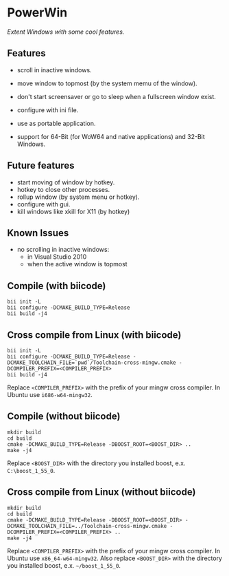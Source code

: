 PowerWin
========

*Extent Windows with some cool features.*

Features
--------

* scroll in inactive windows.
* move window to topmost (by the system memu of the window).
* don't start screensaver or go to sleep when a fullscreen window exist.

* configure with ini file.
* use as portable application.
* support for 64-Bit (for WoW64 and native applications) and 32-Bit Windows.

Future features
---------------

* start moving of window by hotkey.
* hotkey to close other processes.
* rollup window (by system menu or hotkey).
* configure with gui.
* kill windows like xkill for X11 (by hotkey)

Known Issues
------------

  * no scrolling in inactive windows:
  	- in Visual Studio 2010
  	- when the active window is topmost
  
Compile (with biicode)
----------------------

~~~
bii init -L
bii configure -DCMAKE_BUILD_TYPE=Release
bii build -j4
~~~

Cross compile from Linux (with biicode)
---------------------------------------

~~~
bii init -L
bii configure -DCMAKE_BUILD_TYPE=Release -DCMAKE_TOOLCHAIN_FILE=`pwd`/Toolchain-cross-mingw.cmake -DCOMPILER_PREFIX=<COMPILER_PREFIX>
bii build -j4
~~~

Replace `<COMPILER_PREFIX>` with the prefix of your mingw cross compiler. In
Ubuntu use `i686-w64-mingw32`.

  
Compile (without biicode)
-------------------------

~~~
mkdir build
cd build
cmake -DCMAKE_BUILD_TYPE=Release -DBOOST_ROOT=<BOOST_DIR> ..
make -j4
~~~
Replace `<BOOST_DIR>` with the directory you installed boost, e.x. `C:\boost_1_55_0`.

Cross compile from Linux (without biicode)
------------------------------------------

~~~
mkdir build
cd build
cmake -DCMAKE_BUILD_TYPE=Release -DBOOST_ROOT=<BOOST_DIR> -DCMAKE_TOOLCHAIN_FILE=../Toolchain-cross-mingw.cmake -DCOMPILER_PREFIX=<COMPILER_PREFIX> ..
make -j4
~~~

Replace `<COMPILER_PREFIX>` with the prefix of your mingw cross compiler. In
Ubuntu use `x86_64-w64-mingw32`. Also replace `<BOOST_DIR>` with the directory
you installed boost, e.x. `~/boost_1_55_0`.
